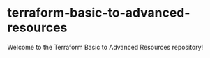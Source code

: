 # terraform-basic-to-advanced-resources
Welcome to the Terraform Basic to Advanced Resources repository!
